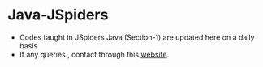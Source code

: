# Java-JSpiders
- Codes taught in JSpiders Java (Section-1) are updated here on a daily basis.
- If any queries , contact through this <a href='http://samarth-portfolio-website.000webhostapp.com/#contact' target='_blank' rel="noreopener">website</a>.

